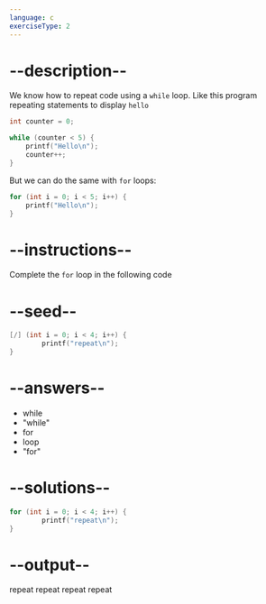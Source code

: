```yaml
---
language: c
exerciseType: 2
---
```


# --description--

We know how to repeat code using a `while` loop.
Like this program repeating statements to display `hello`
```c
int counter = 0;

while (counter < 5) {
    printf("Hello\n");
    counter++;
}
```
But we can do the same with `for` loops:
```c
for (int i = 0; i < 5; i++) {
    printf("Hello\n");
}
```

# --instructions--

Complete the `for` loop in the following code

# --seed--

```c
[/] (int i = 0; i < 4; i++) {
        printf("repeat\n");
}
```

# --answers--

- while
- "while"
- for
- loop
- "for"

# --solutions--

```c
for (int i = 0; i < 4; i++) {
        printf("repeat\n");
}
```

# --output--

repeat
repeat
repeat
repeat
